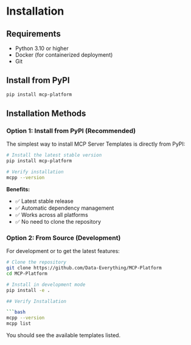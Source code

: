 # Installation

## Requirements

- Python 3.10 or higher
- Docker (for containerized deployment)
- Git

## Install from PyPI

```bash
pip install mcp-platform
```

## Installation Methods

### Option 1: Install from PyPI (Recommended)

The simplest way to install MCP Server Templates is directly from PyPI:

```bash
# Install the latest stable version
pip install mcp-platform

# Verify installation
mcpp --version
```

**Benefits:**
- ✅ Latest stable release
- ✅ Automatic dependency management
- ✅ Works across all platforms
- ✅ No need to clone the repository

### Option 2: From Source (Development)

For development or to get the latest features:

```bash
# Clone the repository
git clone https://github.com/Data-Everything/MCP-Platform
cd MCP-Platform

# Install in development mode
pip install -e .

## Verify Installation

```bash
mcpp --version
mcpp list
```

You should see the available templates listed.
